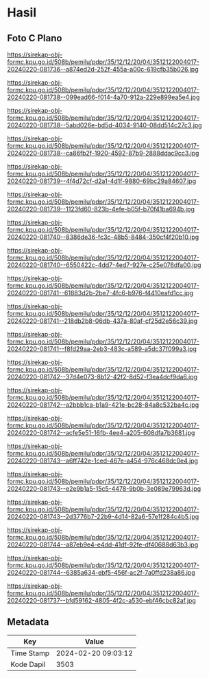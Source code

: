 # Hasil

## Foto C Plano

https://sirekap-obj-formc.kpu.go.id/508b/pemilu/pdpr/35/12/12/20/04/3512122004017-20240220-081736--a874ed2d-252f-455a-a00c-619cfb35b026.jpg

https://sirekap-obj-formc.kpu.go.id/508b/pemilu/pdpr/35/12/12/20/04/3512122004017-20240220-081738--099ead66-f014-4a70-912a-229e899ea5e4.jpg

https://sirekap-obj-formc.kpu.go.id/508b/pemilu/pdpr/35/12/12/20/04/3512122004017-20240220-081738--5abd026e-bd5d-4034-9140-08dd514c27c3.jpg

https://sirekap-obj-formc.kpu.go.id/508b/pemilu/pdpr/35/12/12/20/04/3512122004017-20240220-081738--ca86fb2f-1920-4592-87b9-2888ddac9cc3.jpg

https://sirekap-obj-formc.kpu.go.id/508b/pemilu/pdpr/35/12/12/20/04/3512122004017-20240220-081739--4f4d72cf-d2a1-4d1f-9880-69bc29a84607.jpg

https://sirekap-obj-formc.kpu.go.id/508b/pemilu/pdpr/35/12/12/20/04/3512122004017-20240220-081739--1123fd60-823b-4efe-b05f-b70f41ba694b.jpg

https://sirekap-obj-formc.kpu.go.id/508b/pemilu/pdpr/35/12/12/20/04/3512122004017-20240220-081740--8386de36-fc3c-48b5-8484-350cf4f20b10.jpg

https://sirekap-obj-formc.kpu.go.id/508b/pemilu/pdpr/35/12/12/20/04/3512122004017-20240220-081740--6550422c-4dd7-4ed7-927e-c25e076dfa00.jpg

https://sirekap-obj-formc.kpu.go.id/508b/pemilu/pdpr/35/12/12/20/04/3512122004017-20240220-081741--61883d2b-2be7-4fc6-b976-f4410eafd1cc.jpg

https://sirekap-obj-formc.kpu.go.id/508b/pemilu/pdpr/35/12/12/20/04/3512122004017-20240220-081741--218db2b8-06db-437a-80af-cf25d2e56c39.jpg

https://sirekap-obj-formc.kpu.go.id/508b/pemilu/pdpr/35/12/12/20/04/3512122004017-20240220-081741--f8fd29aa-2eb3-483c-a589-a5dc37f099a3.jpg

https://sirekap-obj-formc.kpu.go.id/508b/pemilu/pdpr/35/12/12/20/04/3512122004017-20240220-081742--37d4e073-8b12-42f2-8d52-f3ea4dcf9da6.jpg

https://sirekap-obj-formc.kpu.go.id/508b/pemilu/pdpr/35/12/12/20/04/3512122004017-20240220-081742--a2bbb1ca-b1a9-421e-bc28-84a8c532ba4c.jpg

https://sirekap-obj-formc.kpu.go.id/508b/pemilu/pdpr/35/12/12/20/04/3512122004017-20240220-081742--acfe5e51-16fb-4ee4-a205-608dfa7b3681.jpg

https://sirekap-obj-formc.kpu.go.id/508b/pemilu/pdpr/35/12/12/20/04/3512122004017-20240220-081743--a6ff742e-1ced-467e-a454-976c468dc0e4.jpg

https://sirekap-obj-formc.kpu.go.id/508b/pemilu/pdpr/35/12/12/20/04/3512122004017-20240220-081743--e2e9b1a5-15c5-4478-9b0b-3e089e79963d.jpg

https://sirekap-obj-formc.kpu.go.id/508b/pemilu/pdpr/35/12/12/20/04/3512122004017-20240220-081743--2d3776b7-22b9-4d14-82a6-57e1f284c4b5.jpg

https://sirekap-obj-formc.kpu.go.id/508b/pemilu/pdpr/35/12/12/20/04/3512122004017-20240220-081744--a87eb9e4-e4dd-41df-92fe-df40688d63b3.jpg

https://sirekap-obj-formc.kpu.go.id/508b/pemilu/pdpr/35/12/12/20/04/3512122004017-20240220-081744--6385a634-ebf5-456f-ac2f-7a0ffd238a86.jpg

https://sirekap-obj-formc.kpu.go.id/508b/pemilu/pdpr/35/12/12/20/04/3512122004017-20240220-081737--bfd59162-4805-4f2c-a530-ebf46cbc82af.jpg


## Metadata

| Key        | Value               |
| ---------- | ------------------- |
| Time Stamp | 2024-02-20 09:03:12 |
| Kode Dapil | 3503                |



